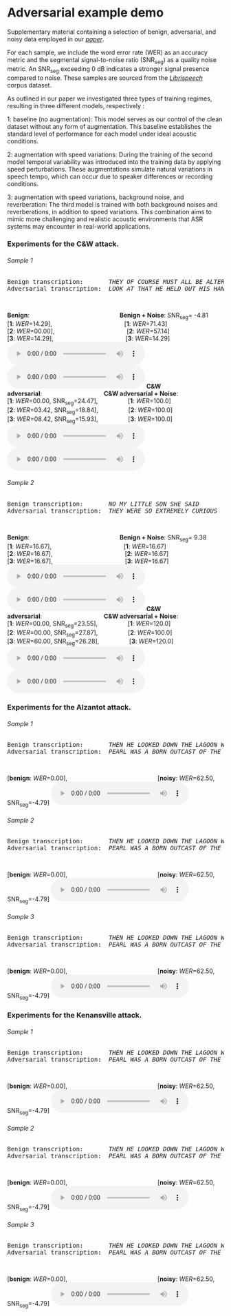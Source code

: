 # Adversarial example demo

Supplementary material containing a selection of benign, adversarial, and noisy data employed in our [*paper*]().

For each sample, we include the word error rate (WER) as an accuracy metric and the segmental signal-to-noise ratio (SNR<sub>seg</sub>) as a quality noise metric. An SNR<sub>seg</sub> exceeding 0 dB indicates a stronger signal presence compared to noise. These samples are sourced from the [*Librispeech*](https://www.openslr.org/12) corpus dataset.

As outlined in our paper we investigated three types of training regimes, resulting in three different models, respectively :

1: baseline (no augmentation): This model serves as our control of the clean dataset without any form of augmentation. 
    This baseline establishes the standard level of performance for each model under ideal acoustic conditions.
    
2: augmentation with speed variations: During the training of the second model temporal variability was introduced into the training data by applying speed perturbations. 
    These augmentations simulate natural variations in speech tempo, which can occur due to speaker differences or recording conditions.
    
3: augmentation with speed variations, background noise, and reverberation: The third model is trained with both background noises and reverberations, in addition to speed variations. 
    This combination aims to mimic more challenging and realistic acoustic environments that ASR systems may encounter in real-world applications.

### Experiments for the C&W attack.
###### Sample 1 
<pre>Benign transcription:       <em>THEY OF COURSE MUST ALL BE ALTERED</em>
Adversarial transcription:  <em>LOOK AT THAT HE HELD OUT HIS HAND</em>
</pre> &nbsp;
**Benign**:               **Benign + Noise**: SNR<sub>seg</sub>= -4.81  
[**1**: *WER*=14.29],            [**1**: *WER*=71.43]  
[**2**: *WER*=00.00],            [**2**: *WER*=57.14]  
[**3**: *WER*=14.29],            [**3**: *WER*=14.29]  
<audio style="width:320px" controls="controls">
	<source src="audio_clips/c_w/8455-210777-0066.wav" type="audio/wav" />
</audio>
 <audio style="width:320px" controls="controls">
	<source src="audio_clips/c_w/8455-210777-0066_benign_noise.wav" type="audio/wav" />
</audio>
**C&W adversarial**:           **C&W adversarial + Noise**:  
[**1**: *WER*=00.00, SNR<sub>seg</sub>=24.47],     [**1**: *WER*=100.0]  
[**2**: *WER*=03.42, SNR<sub>seg</sub>=18.84],     [**2**: *WER*=100.0]  
[**3**: *WER*=08.42, SNR<sub>seg</sub>=15.93],     [**3**: *WER*=100.0]  
<audio style="width:320px" controls="controls">
	<source src="audio_clips/c_w/8455-210777-0066_cw_26022.wav" type="audio/wav" />
</audio>
 <audio style="width:320px" controls="controls">
	<source src="audio_clips/c_w/8455-210777-0066_cw_noise_26022.wav" type="audio/wav" />
</audio>
###### Sample 2
<pre>Benign transcription:       <em>NO MY LITTLE SON SHE SAID</em>
Adversarial transcription:  <em>THEY WERE SO EXTREMELY CURIOUS</em>
</pre> &nbsp;
**Benign**:               **Benign + Noise**: SNR<sub>seg</sub>= 9.38  
[**1**: *WER*=16.67],            [**1**: *WER*=16.67]  
[**2**: *WER*=16.67],            [**2**: *WER*=16.67]  
[**3**: *WER*=16.67],            [**3**: *WER*=16.67]  
<audio style="width:320px" controls="controls">
	<source src="audio_clips/c_w/7021-85628-0026_benign.wav" type="audio/wav" />
</audio>
 <audio style="width:320px" controls="controls">
	<source src="audio_clips/c_w/7021-85628-0026_benign_noise.wav" type="audio/wav" />
</audio>
**C&W adversarial**:           **C&W adversarial + Noise**:  
[**1**: *WER*=00.00, SNR<sub>seg</sub>=23.55],     [**1**: *WER*=120.0]  
[**2**: *WER*=00.00, SNR<sub>seg</sub>=27.87],     [**2**: *WER*=100.0]  
[**3**: *WER*=60.00, SNR<sub>seg</sub>=26.28],     [**3**: *WER*=120.0]  
<audio style="width:320px" controls="controls">
	<source src="audio_clips/c_w/7021-85628-0026_cw_26020.wav" type="audio/wav" />
</audio>
 <audio style="width:320px" controls="controls">
	<source src="audio_clips/c_w/7021-85628-0026_cw_noise_26020.wav" type="audio/wav" />
</audio>

### Experiments for the Alzantot attack.
###### Sample 1 
<pre>Benign transcription:       <em>THEN HE LOOKED DOWN THE LAGOON WAS DRY</em>
Adversarial transcription:  <em>PEARL WAS A BORN OUTCAST OF THE INFANTILE WORLD</em>
</pre> &nbsp;
[**benign**: *WER*=0.00],               [**noisy**: *WER*=62.50, SNR<sub>seg</sub>=-4.79]
 <audio style="width:320px" controls="controls">
	<source src="audio_clips/1995-1837-0013_benign.wav" type="audio/wav" />
</audio>
###### Sample 2
<pre>Benign transcription:       <em>THEN HE LOOKED DOWN THE LAGOON WAS DRY</em>
Adversarial transcription:  <em>PEARL WAS A BORN OUTCAST OF THE INFANTILE WORLD</em>
</pre> &nbsp;
[**benign**: *WER*=0.00],               [**noisy**: *WER*=62.50, SNR<sub>seg</sub>=-4.79]
 <audio style="width:320px" controls="controls">
	<source src="audio_clips/1995-1837-0013_benign.wav" type="audio/wav" />
</audio>
###### Sample 3 
<pre>Benign transcription:       <em>THEN HE LOOKED DOWN THE LAGOON WAS DRY</em>
Adversarial transcription:  <em>PEARL WAS A BORN OUTCAST OF THE INFANTILE WORLD</em>
</pre> &nbsp;
[**benign**: *WER*=0.00],               [**noisy**: *WER*=62.50, SNR<sub>seg</sub>=-4.79]
 <audio style="width:320px" controls="controls">
	<source src="audio_clips/1995-1837-0013_benign.wav" type="audio/wav" />
</audio>

### Experiments for the Kenansville attack.
###### Sample 1 
<pre>Benign transcription:       <em>THEN HE LOOKED DOWN THE LAGOON WAS DRY</em>
Adversarial transcription:  <em>PEARL WAS A BORN OUTCAST OF THE INFANTILE WORLD</em>
</pre> &nbsp;
[**benign**: *WER*=0.00],               [**noisy**: *WER*=62.50, SNR<sub>seg</sub>=-4.79]
 <audio style="width:320px" controls="controls">
	<source src="audio_clips/1995-1837-0013_benign.wav" type="audio/wav" />
</audio>
###### Sample 2
<pre>Benign transcription:       <em>THEN HE LOOKED DOWN THE LAGOON WAS DRY</em>
Adversarial transcription:  <em>PEARL WAS A BORN OUTCAST OF THE INFANTILE WORLD</em>
</pre> &nbsp;
[**benign**: *WER*=0.00],               [**noisy**: *WER*=62.50, SNR<sub>seg</sub>=-4.79]
 <audio style="width:320px" controls="controls">
	<source src="audio_clips/1995-1837-0013_benign.wav" type="audio/wav" />
</audio>
###### Sample 3 
<pre>Benign transcription:       <em>THEN HE LOOKED DOWN THE LAGOON WAS DRY</em>
Adversarial transcription:  <em>PEARL WAS A BORN OUTCAST OF THE INFANTILE WORLD</em>
</pre> &nbsp;
[**benign**: *WER*=0.00],               [**noisy**: *WER*=62.50, SNR<sub>seg</sub>=-4.79]
 <audio style="width:320px" controls="controls">
	<source src="audio_clips/1995-1837-0013_benign.wav" type="audio/wav" />
</audio>

